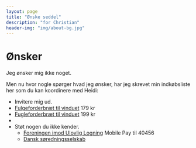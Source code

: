 ```yaml
---
layout: page
title: "Ønske seddel"
description: "for Christian"
header-img: "img/about-bg.jpg"
---
```

# Ønsker

Jeg ønsker mig ikke noget.

Men nu hvor nogle spørger hvad jeg ønsker, har jeg skrevet min indkøbsliste her som du kan koordinere med Heidi:

* Invitere mig ud.
* [Fulgeforderbræt til vinduet](https://www.frishop.dk/pi/Ryom-fuglefoderhus-til-vindue_7126759_21782.aspx) 179 kr
* [Fugleforderbræt til vinduet](https://www.hokuskrokus.dk/foderbraetter/wildlife-world-foderbraet-vindue-1474) 199 kr
* 
* Støt nogen du ikke kender.
  * [Foreningen imod Ulovlig Logning](https://ulovliglogning.dk/#wannahelp) Mobile Pay til 40456
  * [Dansk søredningsselskab](https://dsrs.dk/stot-os)
